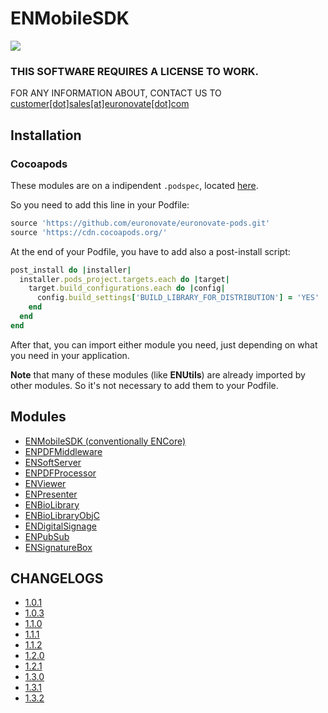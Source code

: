 # ENMobileSDK

![](https://badgen.net/badge/License/Apache%202.0/blue)

### THIS SOFTWARE REQUIRES A LICENSE TO WORK.

FOR ANY INFORMATION ABOUT, CONTACT US TO [customer[dot]sales[at]euronovate[dot]com](mailto:customer.sales@euronovate.com)

## Installation

### Cocoapods

These modules are on a indipendent `.podspec`, located [here](https://github.com/euronovate/euronovate-pods).

So you need to add this line in your Podfile:

```ruby
source 'https://github.com/euronovate/euronovate-pods.git'
source 'https://cdn.cocoapods.org/'
```

At the end of your Podfile, you have to add also a post-install script:

```ruby
post_install do |installer|
  installer.pods_project.targets.each do |target|
    target.build_configurations.each do |config|
      config.build_settings['BUILD_LIBRARY_FOR_DISTRIBUTION'] = 'YES'
    end
  end
end
```

After that, you can import either module you need, just depending on what you need in your application.

**Note** that many of these modules (like **ENUtils**) are already imported by other modules. So it's not necessary to add them to your Podfile.

## Modules

- [ENMobileSDK (conventionally ENCore)](ENMobileSDK/README.md)
- [ENPDFMiddleware](ENPDFMiddleware/README.md)
- [ENSoftServer](ENSoftServer/README.md)
- [ENPDFProcessor](ENPDFProcessor/README.md)
- [ENViewer](ENViewer/README.md)
- [ENPresenter](ENPresenter/README.md)
- [ENBioLibrary](ENBioLibrary/README.md)
- [ENBioLibraryObjC](ENBioLibraryObjC/README.md)
- [ENDigitalSignage](ENDigitalSignage/README.md)
- [ENPubSub](ENPubSub/README.md)
- [ENSignatureBox](ENSignatureBox/README.md)

## CHANGELOGS

- [1.0.1](Changelogs/1.0.1.md)
- [1.0.3](Changelogs/1.0.3.md)
- [1.1.0](Changelogs/1.1.0.md)
- [1.1.1](Changelogs/1.1.1.md)
- [1.1.2](Changelogs/1.1.2.md)
- [1.2.0](Changelogs/1.2.0.md)
- [1.2.1](Changelogs/1.2.1.md)
- [1.3.0](Changelogs/1.3.0.md)
- [1.3.1](Changelogs/1.3.1.md)
- [1.3.2](Changelogs/1.3.2.md)